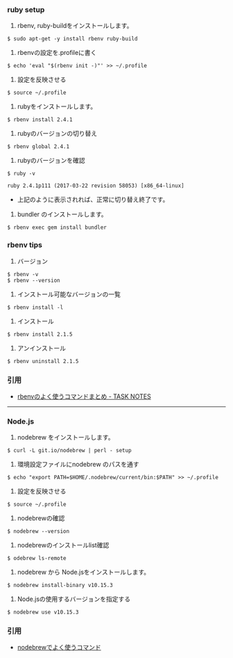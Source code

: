 ### ruby setup
1. rbenv, ruby-buildをインストールします。  
  ```
  $ sudo apt-get -y install rbenv ruby-build
  ```
1. rbenvの設定を.profileに書く  
  ```
  $ echo 'eval "$(rbenv init -)"' >> ~/.profile
  ```
1. 設定を反映させる  
  ```
  $ source ~/.profile
  ```
1. rubyをインストールします。  
  ```
  $ rbenv install 2.4.1
  ```
1. rubyのバージョンの切り替え  
  ```
  $ rbenv global 2.4.1
  ```
1. rubyのバージョンを確認  
  ```
  $ ruby -v  
  ```
  
  ```
ruby 2.4.1p111 (2017-03-22 revision 58053) [x86_64-linux]
  ```
  - 上記のように表示されれば、正常に切り替え終了です。
1. bundler のインストールします。  
  ```
  $ rbenv exec gem install bundler
  ```


### rbenv tips
1. バージョン
  ```
  $ rbenv -v
  $ rbenv --version
  ```
1. インストール可能なバージョンの一覧
  ```
  $ rbenv install -l
  ```
1. インストール
  ```
  $ rbenv install 2.1.5
  ```
1. アンインストール
  ```
  $ rbenv uninstall 2.1.5
  ```

### 引用
- [rbenvのよく使うコマンドまとめ - TASK NOTES](http://www.task-notes.com/entry/20141204/1417662000)


----

### Node.js
1. nodebrew をインストールします。  
  ```
  $ curl -L git.io/nodebrew | perl - setup
  ```
1. 環境設定ファイルにnodebrew のパスを通す  
  ```
  $ echo "export PATH=$HOME/.nodebrew/current/bin:$PATH" >> ~/.profile
  ```
1. 設定を反映させる  
  ```
  $ source ~/.profile
  ```
1. nodebrewの確認  
  ```
  $ nodebrew --version
  ```
1. nodebrewのインストールlist確認  
  ```
  $ odebrew ls-remote
  ```
1. nodebrew から Node.jsをインストールします。  
  ```
  $ nodebrew install-binary v10.15.3
  ```
1. Node.jsの使用するバージョンを指定する  
  ```
  $ nodebrew use v10.15.3
  ```

### 引用
- [nodebrewでよく使うコマンド](https://qiita.com/suisuina/items/c5c4e4b9f55a8615a542)

